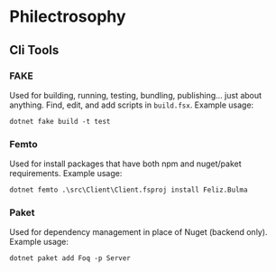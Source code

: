 # Philectrosophy

## Cli Tools

### FAKE
Used for building, running, testing, bundling, publishing... just about anything. Find, edit, and add scripts in `build.fsx`. Example usage:

```shell
dotnet fake build -t test
```

### Femto
Used for install packages that have both npm and nuget/paket requirements. Example usage:
```shell
dotnet femto .\src\Client\Client.fsproj install Feliz.Bulma
```

### Paket

Used for dependency management in place of Nuget (backend only). Example usage:

```shell
dotnet paket add Foq -p Server
```
